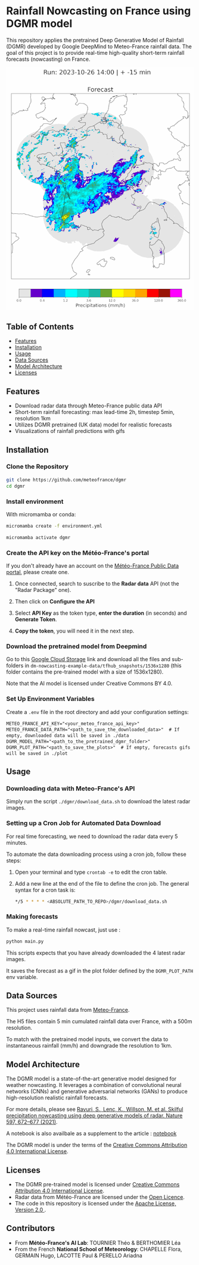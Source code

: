 # Rainfall Nowcasting on France using DGMR model

This repository applies the pretrained Deep Generative Model of Rainfall (DGMR) developed by Google DeepMind to Meteo-France rainfall data. The goal of this project is to provide real-time high-quality short-term rainfall forecasts (nowcasting) on France.

![Example forecast](example_forecast.gif)

## Table of Contents
- [Features](#features)
- [Installation](#installation)
- [Usage](#usage)
- [Data Sources](#data-sources)
- [Model Architecture](#model-architecture)
- [Licenses](#licenses)

## Features
- Download radar data through Meteo-France public data API
- Short-term rainfall forecasting: max lead-time 2h, timestep 5min, resolution 1km
- Utilizes DGMR pretrained (UK data) model for realistic forecasts
- Visualizations of rainfall predictions with gifs

## Installation

### Clone the Repository

```bash
git clone https://github.com/meteofrance/dgmr
cd dgmr
```

### Install environment

With micromamba or conda:

```bash
micromamba create -f environment.yml
```

```bash
micromamba activate dgmr
```

### Create the API key on the Météo-France's portal

If you don't already have an account on the [Météo-France Public Data portal](https://portail-api.meteofrance.fr/web/en/), please create one.

1. Once connected, search to suscribe to the **Radar data** API (not the "Radar Package" one).

2. Then click on **Configure the API**

3. Select **API Key** as the token type, **enter the duration** (in seconds) and **Generate Token**.

4. **Copy the token**, you will need it in the next step.

### Download the pretrained model from Deepmind

Go to this [Google Cloud Storage](https://console.cloud.google.com/storage/browser/dm-nowcasting-example-data?pageState=(%22StorageObjectListTable%22:(%22f%22:%22%255B%255D%22))&project=friendly-retina-382415) link and download all the files and sub-folders in `dm-nowcasting-example-data/tfhub_snapshots/1536x1280` (this folder contains the pre-trained model with a size of 1536x1280).

Note that the AI model is licensed under Creative Commons BY 4.0. 

### Set Up Environment Variables
Create a `.env` file in the root directory and add your configuration settings:
```plaintext
METEO_FRANCE_API_KEY="<your_meteo_france_api_key>"
METEO_FRANCE_DATA_PATH="<path_to_save_the_downloaded_data>"  # If empty, downloaded data will be saved in ./data
DGMR_MODEL_PATH="<path_to_the_pretrained_dgmr_folder>"
DGMR_PLOT_PATH="<path_to_save_the_plots>"  # If empty, forecasts gifs will be saved in ./plot
```

## Usage

### Downloading data with Meteo-France's API

Simply run the script `./dgmr/download_data.sh` to download the latest radar images.

### Setting up a Cron Job for Automated Data Download

For real time forecasting, we need to download the radar data every 5 minutes.

To automate the data downloading process using a cron job, follow these steps:

1. Open your terminal and type `crontab -e` to edit the cron table.

2. Add a new line at the end of the file to define the cron job. The general syntax for a cron task is:
    ```bash
    */5 * * * * <ABSOLUTE_PATH_TO_REPO>/dgmr/download_data.sh
    ```

### Making forecasts

To make a real-time rainfall nowcast, just use :

```bash
python main.py
```

This scripts expects that you have already downloaded the 4 latest radar images.

It saves the forecast as a gif in the plot folder defined by the `DGMR_PLOT_PATH` env variable.


## Data Sources

This project uses rainfall data from [Meteo-France](https://donneespubliques.meteofrance.fr/).

The H5 files contain 5 min cumulated rainfall data over France, with a 500m resolution.

To match with the pretrained model inputs, we convert the data to instantaneous rainfall (mm/h) and downgrade the resolution to 1km.


## Model Architecture

The DGMR model is a state-of-the-art generative model designed for weather nowcasting. It leverages a combination of convolutional neural networks (CNNs) and generative adversarial networks (GANs) to produce high-resolution realistic rainfall forecasts.

For more details, please see [Ravuri, S., Lenc, K., Willson, M. et al. Skilful precipitation nowcasting using deep generative models of radar. Nature 597, 672–677 (2021)](https://doi.org/10.1038/s41586-021-03854-z).

A notebook is also availbale as a supplement to the article : [notebook](https://github.com/google-deepmind/deepmind-research/tree/master/nowcasting)

The DGMR model is under the terms of the [Creative Commons Attribution 4.0 International License](creativecommons.org/licenses/by/4.0/).


## Licenses

- The DGMR pre-trained model is licensed under [Creative Commons Attribution 4.0 International License](creativecommons.org/licenses/by/4.0/).
- Radar data from Météo-France are licensed under the [Open Licence](https://www.etalab.gouv.fr/wp-content/uploads/2014/05/Open_Licence.pdf).
- The code in this repository is licensed under the [Apache License, Version 2.0 ](https://apache.org/licenses/LICENSE-2.0).


## Contributors

- From **Météo-France's AI Lab**: TOURNIER Théo & BERTHOMIER Léa
- From the French **National School of Meteorology**: CHAPELLE Flora, GERMAIN Hugo, LACOTTE Paul & PERELLO Ariadna

